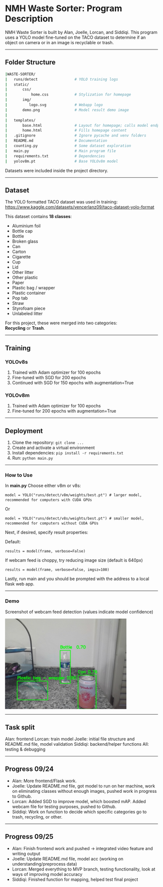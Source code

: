 # NMH Waste Sorter: Program Description

NMH Waste Sorter is built by Alan, Joelle, Lorcan, and Siddiqi. This program uses a YOLO model fine-tuned on the TACO dataset to determine if an object on camera or in an image is recyclable or trash.

---

## Folder Structure

```bash
|WASTE-SORTER/
|   runs/detect                 # YOLO training logs 
|   static/             
|       css/
|           home.css            # Stylization for homepage
|       img/
|          logo.svg             # Webapp logo
|       demo.png                # Model result demo image
|           
|   templates/              
|       base.html               # Layout for homepage; calls model endpoint
|       home.html               # Fills homepage content
|   .gitignore                  # Ignore pycache and venv folders
|   README.md                   # Documentation   
|   counting.py                 # Some dataset exploration
|   main.py                     # Main program file
|   requirements.txt            # Dependencies
|   yolov8m.pt                  # Base YOLOv8m model
```

Datasets were included inside the project directory.

---

## Dataset

The YOLO formatted TACO dataset was used in training: https://www.kaggle.com/datasets/vencerlanz09/taco-dataset-yolo-format

This dataset contains **18 classes**:  
- Aluminium foil  
- Bottle cap  
- Bottle  
- Broken glass  
- Can  
- Carton  
- Cigarette  
- Cup  
- Lid  
- Other litter  
- Other plastic  
- Paper  
- Plastic bag / wrapper  
- Plastic container  
- Pop tab  
- Straw  
- Styrofoam piece  
- Unlabeled litter  

For this project, these were merged into two categories:  
**Recycling** or **Trash**.

---

## Training

### YOLOv8s
1. Trained with Adam optimizer for 100 epochs
2. Fine-tuned with SGD for 200 epochs
3. Continued with SGD for 150 epochs with augmentation=True

### YOLOv8m
1. Trained with Adam optimizer for 100 epochs
2. Fine-tuned for 200 epochs with augmentation=True
---

## Deployment

1. Clone the repository: `git clone ...`
2. Create and activate a virtual environment
3. Install dependencies: `pip install -r requirements.txt`
4. Run: `python main.py`


---

### How to Use

In **main.py** Choose either v8m or v8s:
```
model = YOLO("runs/detect/v8m/weights/best.pt") # larger model, recommended for computers with CUDA GPUs
```
Or 
```
model = YOLO("runs/detect/v8s/weights/best.pt") # smaller model, recommended for computers without CUDA GPUs
```

Next, if desired, specify result properties:

Default:
```
results = model(frame, verbose=False)
```
If webcam feed is choppy, try reducing image size (default is 640px)

```
results = model(frame, verbose=False, imgsz=100)
```
Lastly, run main and you should be prompted with the address to a local flask web app.

---

### Demo

Screenshot of webcam feed detection (values indicate model confidence)

<img src="static/demo.png" alt="Demo" width="400"/>

---

## Task split

Alan: frontend
Lorcan: train model
Joelle: initial file structure and README.md file, model validation
Siddiqi: backend/helper functions
All: testing & debugging

---

## Progress 09/24

- Alan: More frontend/Flask work.
- Joelle: Update README.md file, got model to run on her machine, work on eliminating classes without enough images, pushed work in progress to Github.
- Lorcan: Added SGD to improve model, which boosted mAP. Added webcam file for testing purposes, pushed to Github.
- Siddiqi: Work on function to decide which specific categories go to trash, recycling, or other.

---

## Progress 09/25

- Alan: Finish frontend work and pushed -> integrated video feature and writing output
- Joelle: Update README.md file, model acc (working on understanding/preprocess data)
- Lorcan: Merged everything to MVP branch, testing functionality, look at ways of improving model accuracy
- Siddiqi: Finished function for mapping, helped test final project



